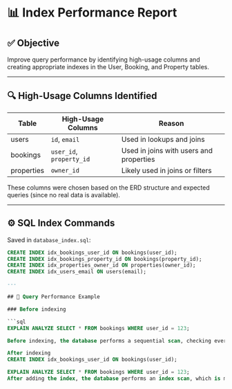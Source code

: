 # 📊 Index Performance Report

## ✅ Objective

Improve query performance by identifying high-usage columns and creating appropriate indexes in the User, Booking, and Property tables.

---

## 🔍 High-Usage Columns Identified

| Table      | High-Usage Columns               | Reason                                      |
|------------|----------------------------------|---------------------------------------------|
| users      | `id`, `email`                    | Used in lookups and joins                   |
| bookings   | `user_id`, `property_id`         | Used in joins with users and properties     |
| properties | `owner_id`                       | Likely used in joins or filters             |

These columns were chosen based on the ERD structure and expected queries (since no real data is available).

---

## ⚙️ SQL Index Commands

Saved in `database_index.sql`:

```sql
CREATE INDEX idx_bookings_user_id ON bookings(user_id);
CREATE INDEX idx_bookings_property_id ON bookings(property_id);
CREATE INDEX idx_properties_owner_id ON properties(owner_id);
CREATE INDEX idx_users_email ON users(email);

---

## 🧪 Query Performance Example

### Before indexing

```sql
EXPLAIN ANALYZE SELECT * FROM bookings WHERE user_id = 123;

Before indexing, the database performs a sequential scan, checking every row in the bookings table to find matches. This is inefficient on large tables.

After indexing
CREATE INDEX idx_bookings_user_id ON bookings(user_id);

EXPLAIN ANALYZE SELECT * FROM bookings WHERE user_id = 123;
After adding the index, the database performs an index scan, which is much faster because it jumps directly to the matching rows using the index.


